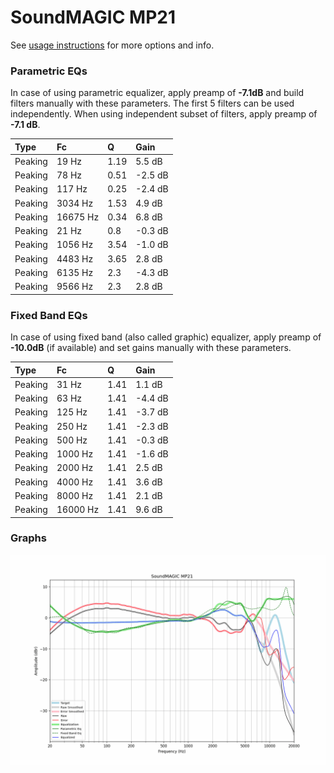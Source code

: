 # SoundMAGIC MP21
See [usage instructions](https://github.com/jaakkopasanen/AutoEq#usage) for more options and info.

### Parametric EQs
In case of using parametric equalizer, apply preamp of **-7.1dB** and build filters manually
with these parameters. The first 5 filters can be used independently.
When using independent subset of filters, apply preamp of **-7.1 dB**.

| Type    | Fc       |    Q | Gain    |
|:--------|:---------|:-----|:--------|
| Peaking | 19 Hz    | 1.19 | 5.5 dB  |
| Peaking | 78 Hz    | 0.51 | -2.5 dB |
| Peaking | 117 Hz   | 0.25 | -2.4 dB |
| Peaking | 3034 Hz  | 1.53 | 4.9 dB  |
| Peaking | 16675 Hz | 0.34 | 6.8 dB  |
| Peaking | 21 Hz    | 0.8  | -0.3 dB |
| Peaking | 1056 Hz  | 3.54 | -1.0 dB |
| Peaking | 4483 Hz  | 3.65 | 2.8 dB  |
| Peaking | 6135 Hz  | 2.3  | -4.3 dB |
| Peaking | 9566 Hz  | 2.3  | 2.8 dB  |

### Fixed Band EQs
In case of using fixed band (also called graphic) equalizer, apply preamp of **-10.0dB**
(if available) and set gains manually with these parameters.

| Type    | Fc       |    Q | Gain    |
|:--------|:---------|:-----|:--------|
| Peaking | 31 Hz    | 1.41 | 1.1 dB  |
| Peaking | 63 Hz    | 1.41 | -4.4 dB |
| Peaking | 125 Hz   | 1.41 | -3.7 dB |
| Peaking | 250 Hz   | 1.41 | -2.3 dB |
| Peaking | 500 Hz   | 1.41 | -0.3 dB |
| Peaking | 1000 Hz  | 1.41 | -1.6 dB |
| Peaking | 2000 Hz  | 1.41 | 2.5 dB  |
| Peaking | 4000 Hz  | 1.41 | 3.6 dB  |
| Peaking | 8000 Hz  | 1.41 | 2.1 dB  |
| Peaking | 16000 Hz | 1.41 | 9.6 dB  |

### Graphs
![](./SoundMAGIC%20MP21.png)